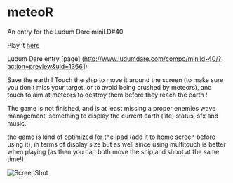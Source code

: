 meteoR
======

An entry for the Ludum Dare miniLD#40

Play it [here](http://obiot.github.io/meteoR/)

Ludum Dare entry [page] (http://www.ludumdare.com/compo/minild-40/?action=preview&uid=13661)

Save the earth ! Touch the ship to move it around the screen 
(to make sure you don't miss your target, or to avoid being crushed by meteors), 
and touch to aim at meteors to destroy them before they reach the earth ! 

The game is not finished, and is at least missing a proper enemies wave management, 
something to display the current earth (life) status, sfx and music.

the game is kind of optimized for the ipad (add it to home screen before using it), 
in terms of display size but as well since using multitouch is better when playing 
(as then you can both move the ship and shoot at the same time!)

![ScreenShot](http://obiot.github.io/meteoR/public/screenshot.png)